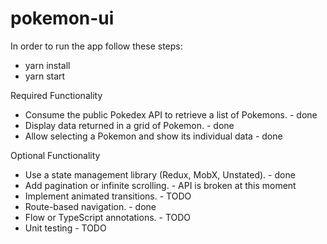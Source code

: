 # pokemon-ui

In order to run the app follow these steps:

- yarn install
- yarn start


Required Functionality

- Consume the public Pokedex API to retrieve a list of Pokemons. - done
- Display data returned in a grid of Pokemon. - done
- Allow selecting a Pokemon and show its individual data - done

Optional Functionality

- Use a state management library (Redux, MobX, Unstated). - done
- Add pagination or infinite scrolling. - API is broken at this moment
- Implement animated transitions. - TODO
- Route-based navigation. - done
- Flow or TypeScript annotations. - TODO
- Unit testing - TODO